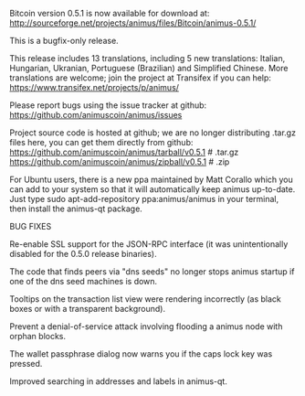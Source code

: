 Bitcoin version 0.5.1 is now available for download at:
http://sourceforge.net/projects/animus/files/Bitcoin/animus-0.5.1/

This is a bugfix-only release.

This release includes 13 translations, including 5 new translations:
Italian, Hungarian, Ukranian, Portuguese (Brazilian) and Simplified Chinese.
More translations are welcome; join the project at Transifex if you can help:
https://www.transifex.net/projects/p/animus/

Please report bugs using the issue tracker at github:
https://github.com/animuscoin/animus/issues

Project source code is hosted at github; we are no longer
distributing .tar.gz files here, you can get them
directly from github:
https://github.com/animuscoin/animus/tarball/v0.5.1  # .tar.gz
https://github.com/animuscoin/animus/zipball/v0.5.1  # .zip

For Ubuntu users, there is a new ppa maintained by Matt Corallo which
you can add to your system so that it will automatically keep
animus up-to-date.  Just type
sudo apt-add-repository ppa:animus/animus
in your terminal, then install the animus-qt package.


BUG FIXES

Re-enable SSL support for the JSON-RPC interface (it was unintentionally
disabled for the 0.5.0 release binaries).

The code that finds peers via "dns seeds" no longer stops animus startup
if one of the dns seed machines is down.

Tooltips on the transaction list view were rendering incorrectly (as black boxes
or with a transparent background).

Prevent a denial-of-service attack involving flooding a animus node with
orphan blocks.

The wallet passphrase dialog now warns you if the caps lock key was pressed.

Improved searching in addresses and labels in animus-qt.
